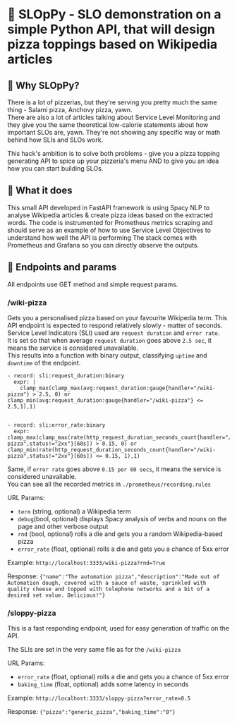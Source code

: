# 🍕 SLOpPy - SLO demonstration on a simple Python API, that will design pizza toppings based on Wikipedia articles 

## 🍕 Why SLOpPy?
There is a lot of pizzerias, but they're serving you pretty much the same thing - Salami pizza, Anchovy pizza, yawn.  
There are also a lot of articles talking about Service Level Monitoring and they give you the same theoretical low-calorie statements about how important SLOs are, yawn. They're not showing any specific way or math behind how SLIs and SLOs work.  

This hack's ambition is to solve both problems - give you a pizza topping generating API to spice up your pizzeria's menu AND to give you an idea how you can start building SLOs.

## 🍕 What it does
This small API developed in FastAPI framework is using Spacy NLP to analyse Wikipedia articles & create pizza ideas based on the extracted words.
The code is instrumented for Prometheus metrics scraping and should serve as an example of how to use Service Level Objectives to understand how well the API is performing
The stack comes with Prometheus and Grafana so you can directly observe the outputs.

## :pizza: Endpoints and params
All endpoints use GET method and simple request params.

### /wiki-pizza
Gets you a personalised pizza based on your favourite Wikipedia term. This API endpoint is expected to respond relatively slowly - matter of seconds.
Service Level Indicators (SLI) used are `request duration` and `error rate`.  
It is set so that when average `request duration` goes above `2.5 sec`, it means the service is considered unavailable.  
This results into a function with binary output, classifying `uptime` and `downtime` of the endpoint.

```
- record: sli:request_duration:binary
  expr: |
    clamp_max(clamp_max(avg:request_duration:gauge{handler="/wiki-pizza"} > 2.5, 0) or clamp_min(avg:request_duration:gauge{handler="/wiki-pizza"} <= 2.5,1),1)


- record: sli:error_rate:binary
  expr: clamp_max(clamp_max(rate(http_request_duration_seconds_count{handler="/wiki-pizza",status!="2xx"}[60s]) > 0.15, 0) or clamp_min(rate(http_request_duration_seconds_count{handler="/wiki-pizza",status!="2xx"}[60s]) <= 0.15, 1),1)
```

Same, if `error rate` goes above `0.15 per 60 secs`, it means the service is considered unavailable.  
You can see all the recorded metrics in `./prometheus/recording.rules`

URL Params:
* `term` (string, optional) a Wikipedia term
* `debug`(bool, optional) displays Spacy analysis of verbs and nouns on the page and other verbose output
* `rnd` (bool, optional) rolls a die and gets you a random Wikipedia-based pizza
* `error_rate` (float, optional) rolls a die and gets you a chance of 5xx error

Example:
`http://localhost:3333/wiki-pizza?rnd=True`

Response:
`{"name":"The automation pizza","description":"Made out of Automation dough, covered with a sauce of waste, sprinkled with quality cheese and topped with telephone networks and a bit of a desired set value. Delicious!"}`

### /sloppy-pizza
This is a fast responding endpoint, used for easy generation of traffic on the API.

The SLIs are set in the very same file as for the `/wiki-pizza`

URL Params:
* `error_rate` (float, optional) rolls a die and gets you a chance of 5xx error
* `baking_time` (float, optional) adds some latency in seconds

Example:
`http://localhost:3333/sloppy-pizza?error_rate=0.5`

Response:
`{"pizza":"generic_pizza","baking_time":"0"}`


